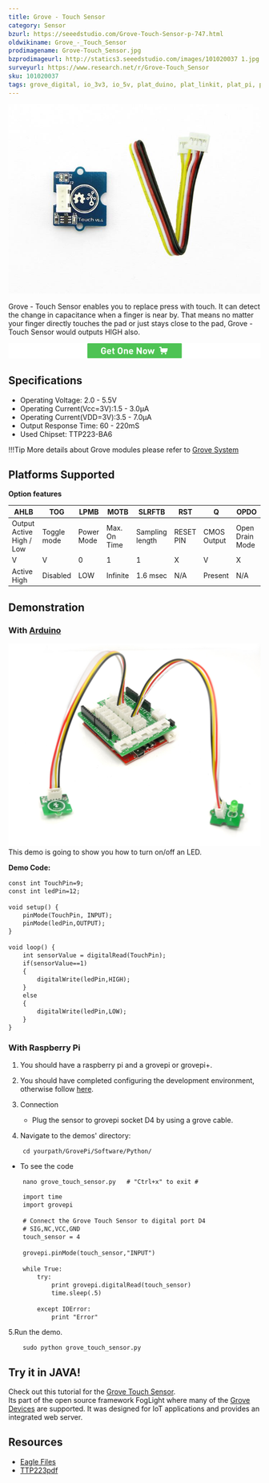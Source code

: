 ```yaml
---
title: Grove - Touch Sensor
category: Sensor
bzurl: https://seeedstudio.com/Grove-Touch-Sensor-p-747.html
oldwikiname: Grove_-_Touch_Sensor
prodimagename: Grove-Touch_Sensor.jpg
bzprodimageurl: http://statics3.seeedstudio.com/images/101020037 1.jpg
surveyurl: https://www.research.net/r/Grove-Touch_Sensor
sku: 101020037
tags: grove_digital, io_3v3, io_5v, plat_duino, plat_linkit, plat_pi, plat_bbg
---
```


![](https://raw.githubusercontent.com/SeeedDocument/Grove-Touch_Sensor/master/img/Grove-Touch_Sensor.jpg)

Grove - Touch Sensor enables you to replace press with touch. It can detect the change in capacitance when a finger is near by. That means no matter your finger directly touches the pad or just stays close to the pad, Grove - Touch Sensor would outputs HIGH also.

[![](https://raw.githubusercontent.com/SeeedDocument/common/master/Get_One_Now_Banner.png)](http://www.seeedstudio.com/Grove-Touch-Sensor-p-747.html)

Specifications
--------------

- Operating Voltage: 2.0 - 5.5V
- Operating Current(Vcc=3V):1.5 - 3.0μA
- Operating Current(VDD=3V):3.5 - 7.0μA
- Output Response Time: 60 - 220mS
- Used Chipset: TTP223-BA6

!!!Tip
    More details about Grove modules please refer to [Grove System](http://wiki.seeed.cc/Grove_System/)
    
Platforms Supported
-------------------

**Option features**

| AHLB                     | TOG         | LPMB       | MOTB         | SLRFTB          | RST       | Q           | OPDO            |
|--------------------------|-------------|------------|--------------|-----------------|-----------|-------------|-----------------|
| Output Active High / Low | Toggle mode | Power Mode | Max. On Time | Sampling length | RESET PIN | CMOS Output | Open Drain Mode |
| V                        | V           | 0          | 1            | 1               | X         | V           | X               |
| Active High              | Disabled    | LOW        | Infinite     | 1.6 msec        | N/A       | Present     | N/A             |

Demonstration
-------------

### With [Arduino](/Arduino)

![](https://raw.githubusercontent.com/SeeedDocument/Grove-Touch_Sensor/master/img/Touch_LED.jpg)
This demo is going to show you how to turn on/off an LED.

**Demo Code:**

```
const int TouchPin=9;
const int ledPin=12;

void setup() {
    pinMode(TouchPin, INPUT);
    pinMode(ledPin,OUTPUT);
}

void loop() {
    int sensorValue = digitalRead(TouchPin);
    if(sensorValue==1)
    {
        digitalWrite(ledPin,HIGH);
    }
    else
    {
        digitalWrite(ledPin,LOW);
    }
}
```

### With Raspberry Pi

1.  You should have a raspberry pi and a grovepi or grovepi+.
2.  You should have completed configuring the development environment, otherwise follow [here](/GrovePiPlus).
3.  Connection

    -   Plug the sensor to grovepi socket D4 by using a grove cable.

4.  Navigate to the demos' directory:

```
    cd yourpath/GrovePi/Software/Python/
```

   - To see the code


```
    nano grove_touch_sensor.py   # "Ctrl+x" to exit #
```
```
    import time
    import grovepi

    # Connect the Grove Touch Sensor to digital port D4
    # SIG,NC,VCC,GND
    touch_sensor = 4

    grovepi.pinMode(touch_sensor,"INPUT")

    while True:
        try:
            print grovepi.digitalRead(touch_sensor)
            time.sleep(.5)

        except IOError:
            print "Error"

```

5.Run the demo.

        sudo python grove_touch_sensor.py

## Try it in JAVA!

Check out this tutorial for the [Grove Touch Sensor](https://github.com/oci-pronghorn/FogLight-Grove/blob/master/TouchSensor/README.md).   
Its part of the open source framework FogLight where  many of the [Grove Devices](https://github.com/oci-pronghorn/FogLight-Grove) are supported. 
It was designed for IoT applications and provides an integrated web server.   

Resources
---------

-   [Eagle Files](https://raw.githubusercontent.com/SeeedDocument/Grove-Touch_Sensor/master/res/Touch_sensor_Eagle_File.zip)
-   [TTP223pdf](https://raw.githubusercontent.com/SeeedDocument/Grove-Touch_Sensor/master/res/TTP223.pdf)

<!-- This Markdown file was created from http://www.seeedstudio.com/wiki/Grove_-_Touch_Sensor -->

